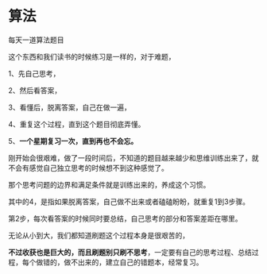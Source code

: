 # 算法

每天一道算法题目

这个东西和我们读书的时候练习是一样的，对于难题，

1、先自己思考，

2、然后看答案，

3、看懂后，脱离答案，自己在做一遍，

4、重复这个过程，直到这个题目彻底弄懂。

5、**一个星期复习一次，直到再也不会忘。**

刚开始会很艰难，做了一段时间后，不知道的题目越来越少和思维训练出来了，就不会有感觉自己独立思考的时候想不到这种感觉了。

那个思考问题的边界和满足条件就是训练出来的，养成这个习惯。

其中的4，是指如果脱离答案，自己做不出来或者磕磕盼盼，就重复1到3步骤。

第2步，每次看答案的时候同时要总结，自己思考的部分和答案差距在哪里。

无论从小到大，我们都知道刷题这个过程本身是很艰苦的，

**不过收获也是巨大的，而且刷题别只刷不思考**，一定要有自己的思考过程、总结过程，每个做错的，做不出来的，建立自己的错题本，经常复习。

